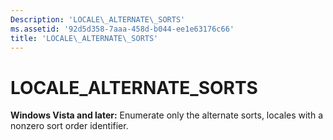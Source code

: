 ```yaml
---
Description: 'LOCALE\_ALTERNATE\_SORTS'
ms.assetid: '92d5d358-7aaa-458d-b044-ee1e63176c66'
title: 'LOCALE\_ALTERNATE\_SORTS'
---
```


# LOCALE\_ALTERNATE\_SORTS

**Windows Vista and later:** Enumerate only the alternate sorts, locales with a nonzero sort order identifier.

 

 



